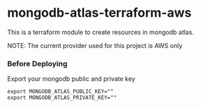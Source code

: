 # mongodb-atlas-terraform-aws
This is a terraform module to create resources in mongodb atlas.

NOTE: The current provider used for this project is AWS only


### Before Deploying

Export your mongodb public and private key
```
export MONGODB_ATLAS_PUBLIC_KEY=""
export MONGODB_ATLAS_PRIVATE_KEY=""
```

